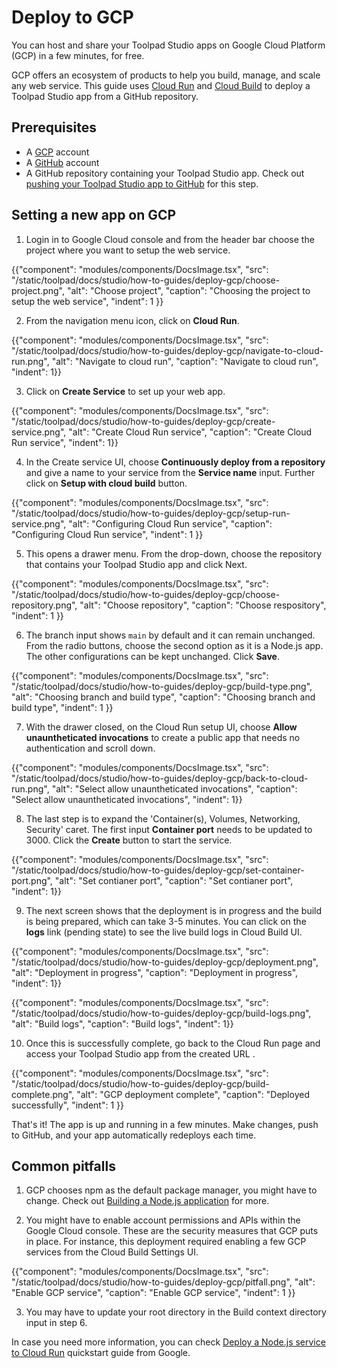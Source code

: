 # Deploy to GCP

<p class="description">You can host and share your Toolpad Studio apps on Google Cloud Platform (GCP) in a few minutes, for free.</p>

GCP offers an ecosystem of products to help you build, manage, and scale any web service. This guide uses [Cloud Run](https://cloud.google.com/run) and [Cloud Build](https://cloud.google.com/build) to deploy a Toolpad Studio app from a GitHub repository.

## Prerequisites

- A [GCP](https://console.cloud.google.com/) account
- A [GitHub](https://github.com) account
- A GitHub repository containing your Toolpad Studio app. Check out [pushing your Toolpad Studio app to GitHub](/toolpad/studio/how-to-guides/render-deploy/#pushing-your-toolpad-studio-app-to-github) for this step.

## Setting a new app on GCP

1. Login in to Google Cloud console and from the header bar choose the project where you want to setup the web service.

{{"component": "modules/components/DocsImage.tsx", "src": "/static/toolpad/docs/studio/how-to-guides/deploy-gcp/choose-project.png", "alt": "Choose project", "caption": "Choosing the project to setup the web service", "indent": 1 }}

2. From the navigation menu icon, click on **Cloud Run**.

{{"component": "modules/components/DocsImage.tsx", "src": "/static/toolpad/docs/studio/how-to-guides/deploy-gcp/navigate-to-cloud-run.png", "alt": "Navigate to cloud run", "caption": "Navigate to cloud run", "indent": 1}}

3. Click on **Create Service** to set up your web app.

{{"component": "modules/components/DocsImage.tsx", "src": "/static/toolpad/docs/studio/how-to-guides/deploy-gcp/create-service.png", "alt": "Create Cloud Run service", "caption": "Create Cloud Run service", "indent": 1}}

4. In the Create service UI, choose **Continuously deploy from a repository** and give a name to your service from the **Service name** input. Further click on **Setup with cloud build** button.

{{"component": "modules/components/DocsImage.tsx", "src": "/static/toolpad/docs/studio/how-to-guides/deploy-gcp/setup-run-service.png", "alt": "Configuring Cloud Run service", "caption": "Configuring Cloud Run service", "indent": 1 }}

5. This opens a drawer menu. From the drop-down, choose the repository that contains your Toolpad Studio app and click Next.

{{"component": "modules/components/DocsImage.tsx", "src": "/static/toolpad/docs/studio/how-to-guides/deploy-gcp/choose-repository.png", "alt": "Choose repository", "caption": "Choose respository", "indent": 1 }}

6. The branch input shows `main` by default and it can remain unchanged. From the radio buttons, choose the second option as it is a Node.js app. The other configurations can be kept unchanged. Click **Save**.

{{"component": "modules/components/DocsImage.tsx", "src": "/static/toolpad/docs/studio/how-to-guides/deploy-gcp/build-type.png", "alt": "Choosing branch and build type", "caption": "Choosing branch and build type", "indent": 1 }}

7. With the drawer closed, on the Cloud Run setup UI, choose **Allow unauntheticated invocations** to create a public app that needs no authentication and scroll down.

{{"component": "modules/components/DocsImage.tsx", "src": "/static/toolpad/docs/studio/how-to-guides/deploy-gcp/back-to-cloud-run.png", "alt": "Select allow unauntheticated invocations", "caption": "Select allow unauntheticated invocations", "indent": 1}}

8. The last step is to expand the 'Container(s), Volumes, Networking, Security' caret. The first input **Container port** needs to be updated to 3000. Click the **Create** button to start the service.

{{"component": "modules/components/DocsImage.tsx", "src": "/static/toolpad/docs/studio/how-to-guides/deploy-gcp/set-container-port.png", "alt": "Set contianer port", "caption": "Set contianer port", "indent": 1}}

9. The next screen shows that the deployment is in progress and the build is being prepared, which can take 3-5 minutes. You can click on the **logs** link (pending state) to see the live build logs in Cloud Build UI.

{{"component": "modules/components/DocsImage.tsx", "src": "/static/toolpad/docs/studio/how-to-guides/deploy-gcp/deployment.png", "alt": "Deployment in progress", "caption": "Deployment in progress", "indent": 1}}

{{"component": "modules/components/DocsImage.tsx", "src": "/static/toolpad/docs/studio/how-to-guides/deploy-gcp/build-logs.png", "alt": "Build logs", "caption": "Build logs", "indent": 1}}

10. Once this is successfully complete, go back to the Cloud Run page and access your Toolpad Studio app from the created URL .

{{"component": "modules/components/DocsImage.tsx", "src": "/static/toolpad/docs/studio/how-to-guides/deploy-gcp/build-complete.png", "alt": "GCP deployment complete", "caption": "Deployed successfully", "indent": 1 }}

That's it! The app is up and running in a few minutes. Make changes, push to GitHub, and your app automatically redeploys each time.

## Common pitfalls

1. GCP chooses npm as the default package manager, you might have to change. Check out [Building a Node.js application](https://cloud.google.com/docs/buildpacks/nodejs) for more.

2. You might have to enable account permissions and APIs within the Google Cloud console. These are the security measures that GCP puts in place. For instance, this deployment required enabling a few GCP services from the Cloud Build Settings UI.

{{"component": "modules/components/DocsImage.tsx", "src": "/static/toolpad/docs/studio/how-to-guides/deploy-gcp/pitfall.png", "alt": "Enable GCP service", "caption": "Enable GCP service", "indent": 1 }}

3. You may have to update your root directory in the Build context directory input in step 6.

In case you need more information, you can check [Deploy a Node.js service to Cloud Run](https://cloud.google.com/run/docs/quickstarts/build-and-deploy/deploy-nodejs-service) quickstart guide from Google.
